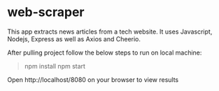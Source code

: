 # web-scraper
This app extracts news articles from a tech website. It uses Javascript, Nodejs, Express as well as Axios and Cheerio.

After pulling project follow the below steps to run on local machine:
 > npm install
 > npm start

Open http://localhost/8080 on your browser to view results 
